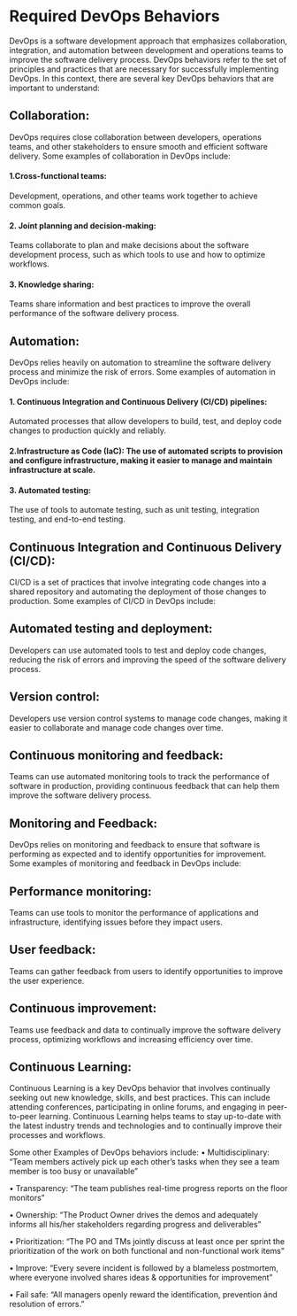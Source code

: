 # Required DevOps Behaviors

DevOps is a software development approach that emphasizes collaboration, integration, and automation between development and operations teams to improve the software delivery process. DevOps behaviors refer to the set of principles and practices that are necessary for successfully implementing DevOps. In this context, there are several key DevOps behaviors that are important to understand:

## Collaboration:
DevOps requires close collaboration between developers, operations teams, and other stakeholders to ensure smooth and efficient software delivery. Some examples of collaboration in DevOps include:

####  1.Cross-functional teams:
Development, operations, and other teams work together to achieve common goals.

####  2. Joint planning and decision-making: 
Teams collaborate to plan and make decisions about the software development process, such as which tools to use and how to optimize workflows.

####  3. Knowledge sharing: 
Teams share information and best practices to improve the overall performance of the software delivery process.

## Automation: 
DevOps relies heavily on automation to streamline the software delivery process and minimize the risk of errors. Some examples of automation in DevOps include:

####  1. Continuous Integration and Continuous Delivery (CI/CD) pipelines:
Automated processes that allow developers to build, test, and deploy code changes to production quickly and reliably.

####  2.Infrastructure as Code (IaC): The use of automated scripts to provision and configure infrastructure, making it easier to manage and maintain infrastructure at scale.

####  3. Automated testing: 
The use of tools to automate testing, such as unit testing, integration testing, and end-to-end testing.

## Continuous Integration and Continuous Delivery (CI/CD): 
CI/CD is a set of practices that involve integrating code changes into a shared repository and automating the deployment of those changes to production. Some examples of CI/CD in DevOps include:

## Automated testing and deployment:
Developers can use automated tools to test and deploy code changes, reducing the risk of errors and improving the speed of the software delivery process.

## Version control:
Developers use version control systems to manage code changes, making it easier to collaborate and manage code changes over time.

## Continuous monitoring and feedback:
Teams can use automated monitoring tools to track the performance of software in production, providing continuous feedback that can help them improve the software delivery process.

## Monitoring and Feedback:
DevOps relies on monitoring and feedback to ensure that software is performing as expected and to identify opportunities for improvement. Some examples of monitoring and feedback in DevOps include:

## Performance monitoring: 
Teams can use tools to monitor the performance of applications and infrastructure, identifying issues before they impact users.

## User feedback:
Teams can gather feedback from users to identify opportunities to improve the user experience.

## Continuous improvement:
Teams use feedback and data to continually improve the software delivery process, optimizing workflows and increasing efficiency over time.

## Continuous Learning:
Continuous Learning is a key DevOps behavior that involves continually seeking out new knowledge, skills, and best practices. This can include attending conferences, participating in online forums, and engaging in peer-to-peer learning. Continuous Learning helps teams to stay up-to-date with the latest industry trends and technologies and to continually improve their processes and workflows.



Some other Examples of DevOps behaviors include:
•	Multidisciplinary: 
“Team members actively pick up each other’s tasks when they see a team member is too busy or unavailable”

•	Transparency:
“The team publishes real-time progress reports on the floor monitors”

•	Ownership: 
“The Product Owner drives the demos and adequately informs all his/her stakeholders regarding progress and deliverables”

•	Prioritization: 
“The PO and TMs jointly discuss at least once per sprint the prioritization of the work on both functional and non-functional work items”

•	Improve:
“Every severe incident is followed by a blameless postmortem, where everyone involved shares ideas & opportunities for improvement”

•	Fail safe:
“All managers openly reward the identification, prevention ánd resolution of errors.”





